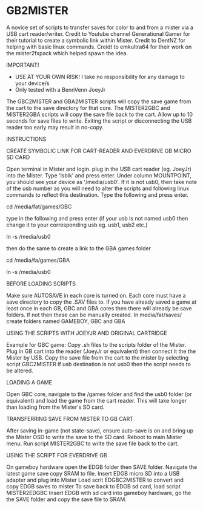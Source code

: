# GB2MISTER
A novice set of scripts to transfer saves for color to and from a mister via a USB cart reader/writer.
Credit to Youtube channel Generational Gamer for their tutorial to create a symbolic link within Mister. 
Credit to DentNZ for helping with basic linux commands. 
Creidt to emkultra64 for their work on the mister2fxpack which helped spawn the idea. 

IMPORTANT!
- USE AT YOUR OWN RISK! I take no responsibility for any damage to your device/s
- Only tested with a BennVenn JoeyJr

The GBC2MISTER and GBA2MISTER scripts will copy the save game from the cart to the save directory for that core. 
The MISTER2GBC and MISTER2GBA scripts will copy the save file back to the cart. 
Allow up to 10 seconds for save files to write. Exiting the script or disconnecting the USB reader too early may result in no-copy.


INSTRUCTIONS

CREATE SYMBOLIC LINK FOR CART-READER AND EVERDRIVE GB MICRO SD CARD

Open terminal in Mister and login.
plug in the USB cart reader (eg. JoeyJr) into the Mister.
Type 'lsblk' and press enter.
Under column MOUNTPOINT, you should see your device as '/media/usb0'. If it is not usb0, then take note of the usb number as you will need to alter the scripts and following linux commands to reflect this destination.
Type the following and press enter.

cd /media/fat/games/GBC

type in the following and press enter (if your usb is not named usb0 then change it to your corresponding usb eg. usb1, usb2 etc.)

ln -s /media/usb0

then do the same to create a link to the GBA games folder

cd /media/fa/games/GBA

ln -s /media/usb0



BEFORE LOADING SCRIPTS

Make sure AUTOSAVE in each core is turned on. Each core must have a save directory to copy the .SAV files to. If you have already saved a game at least once in each GB, GBC and GBA cores then there will already be save folders. If not then these can be manually created. In media/fat/saves/ create folders named GAMEBOY, GBC and GBA


USING THE SCRIPTS WITH JOEYJR AND ORIGINAL CARTRIDGE

Example for GBC game:
Copy .sh files to the scripts folder of the Mister.
Plug in GB cart into the reader (JoeyJr or equivalent) then connect it the the Mister by USB.
Copy the save file from the cart to the mister by selecting script GBC2MISTER
If usb destination is not usb0 then the script needs to be altered.


LOADING A GAME

Open GBC core, navigate to the /games folder and find the usb0 folder (or equivalent) and load the game from the cart reader. This will take longer than loading from the Mister's SD card.


TRANSFERRING SAVE FROM MISTER TO GB CART

After saving in-game (not state-save), ensure auto-save is on and bring up the Mister OSD to write the save to the SD card.
Reboot to main Mister menu. Run script MISTER2GBC to write the save file back to the cart. 



USING THE SCRIPT FOR EVERDRIVE GB

On gameboy hardware open the EDGB folder then SAVE folder. 
Navigate the latest game save copy SRAM to file. 
Insert EDGB micro SD into a USB adapter and plug into Mister
Load scrit EDGBC2MISTER to convert and copy EDGB saves to mister
To save back to EDGB sd card, load script MISTER2EDGBC
Insert EDGB with sd card into gameboy hardware, go the the SAVE folder and copy the save file to SRAM. 
